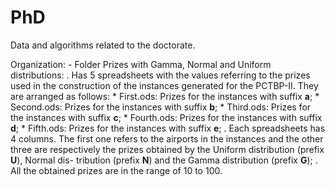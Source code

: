 # PhD
Data and algorithms related to the doctorate.


Organization:
     - Folder Prizes with Gamma, Normal and Uniform distributions:
          . Has 5 spreadsheets with the values referring to the prizes used in the construction of the 
     instances generated for the PCTBP-II. They are arranged as follows:
                * First.ods: Prizes for the instances with suffix **a**;
                * Second.ods: Prizes for the instances with suffix **b**;
                * Third.ods: Prizes for the instances with suffix **c**;
                * Fourth.ods: Prizes for the instances with suffix **d**;
                * Fifth.ods: Prizes for the instances with suffix **e**;
          . Each spreadsheets has 4 columns. The first one refers to the airports in the instances and the 
     other three are respectively the prizes obtained by the Uniform distribution (prefix **U**), Normal dis-
     tribution (prefix **N**) and the Gamma distribution (prefix **G**);
          . All the obtained prizes are in the range of 10 to 100.
